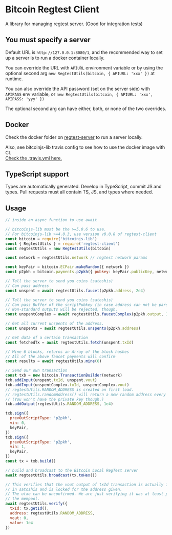 # Bitcoin Regtest Client

A library for managing regtest server. (Good for integration tests)

## You must specify a server

Default URL is `http://127.0.0.1:8080/1`, and the recommended way to set up a server
is to run a docker container locally.

You can override the URL with `APIURL` environment variable or by using the
optional second arg `new RegtestUtils(bitcoin, { APIURL: 'xxx' })` at runtime.

You can also override the API password (set on the server side) with `APIPASS`
env variable, or `new RegtestUtils(bitcoin, { APIURL: 'xxx', APIPASS: 'yyy' })`

The optional second arg can have either, both, or none of the two overrides.

## Docker

Check the docker folder on [regtest-server](https://github.com/bitcoinjs/regtest-server)
to run a server locally.

Also, see bitcoinjs-lib travis config to see how to use the docker image with CI.    
[Check the .travis.yml here.](https://github.com/bitcoinjs/bitcoinjs-lib/blob/b3def6b4006683190657ef40efa7a8bcbb78b5cd/.travis.yml#L3-L10)

## TypeScript support

Types are automatically generated. Develop in TypeScript, commit JS and types.
Pull requests must all contain TS, JS, and types where needed.

## Usage

```js
// inside an async function to use await

// bitcoinjs-lib must be the >=5.0.6 to use.
// For bitcoinjs-lib >=4.0.3, use version v0.0.8 of regtest-client
const bitcoin = require('bitcoinjs-lib')
const { RegtestUtils } = require('regtest-client')
const regtestUtils = new RegtestUtils(bitcoin)

const network = regtestUtils.network // regtest network params

const keyPair = bitcoin.ECPair.makeRandom({ network })
const p2pkh = bitcoin.payments.p2pkh({ pubkey: keyPair.publicKey, network })

// Tell the server to send you coins (satoshis)
// Can pass address
const unspent = await regtestUtils.faucet(p2pkh.address, 2e4)

// Tell the server to send you coins (satoshis)
// Can pass Buffer of the scriptPubkey (in case address can not be parsed by bitcoinjs-lib)
// Non-standard outputs will be rejected, though.
const unspentComplex = await regtestUtils.faucetComplex(p2pkh.output, 1e4)

// Get all current unspents of the address.
const unspents = await regtestUtils.unspents(p2pkh.address)

// Get data of a certain transaction
const fetchedTx = await regtestUtils.fetch(unspent.txId)

// Mine 6 blocks, returns an Array of the block hashes
// All of the above faucet payments will confirm
const results = await regtestUtils.mine(6)

// Send our own transaction
const txb = new bitcoin.TransactionBuilder(network)
txb.addInput(unspent.txId, unspent.vout)
txb.addInput(unspentComplex.txId, unspentComplex.vout)
// regtestUtils.RANDOM_ADDRESS is created on first load.
// regtestUtils.randomAddress() will return a new random address every time.
// (You won't have the private key though.)
txb.addOutput(regtestUtils.RANDOM_ADDRESS, 1e4)

txb.sign({
  prevOutScriptType: 'p2pkh',
  vin: 0,
  keyPair,
})
txb.sign({
  prevOutScriptType: 'p2pkh',
  vin: 1,
  keyPair,
})
const tx = txb.build()

// build and broadcast to the Bitcoin Local RegTest server
await regtestUtils.broadcast(tx.toHex())

// This verifies that the vout output of txId transaction is actually for value
// in satoshis and is locked for the address given.
// The utxo can be unconfirmed. We are just verifying it was at least placed in
// the mempool.
await regtestUtils.verify({
  txId: tx.getId(),
  address: regtestUtils.RANDOM_ADDRESS,
  vout: 0,
  value: 1e4
})

```